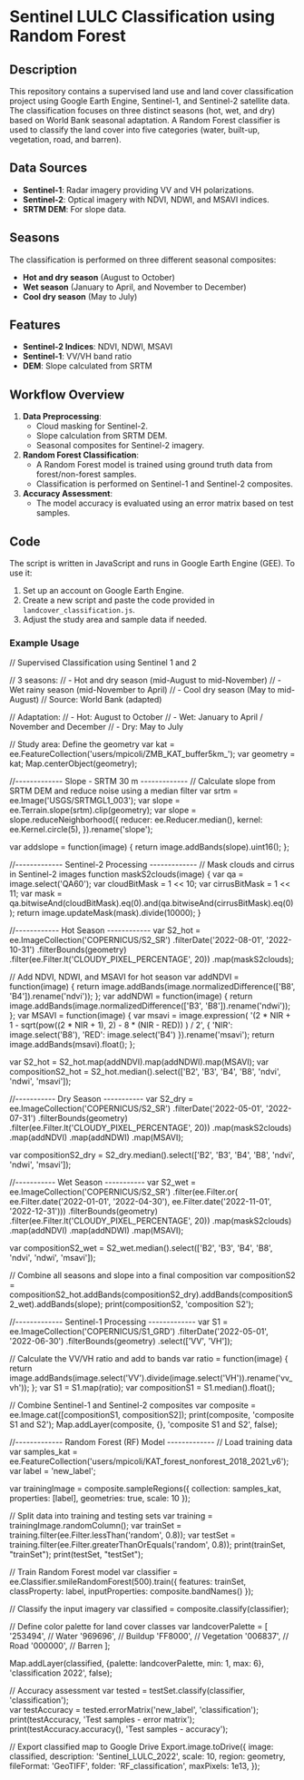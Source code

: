# Sentinel LULC Classification using Random Forest

## Description
This repository contains a supervised land use and land cover classification project using Google Earth Engine, Sentinel-1, and Sentinel-2 satellite data. The classification focuses on three distinct seasons (hot, wet, and dry) based on World Bank seasonal adaptation. A Random Forest classifier is used to classify the land cover into five categories (water, built-up, vegetation, road, and barren).

## Data Sources
- **Sentinel-1**: Radar imagery providing VV and VH polarizations.
- **Sentinel-2**: Optical imagery with NDVI, NDWI, and MSAVI indices.
- **SRTM DEM**: For slope data.

## Seasons
The classification is performed on three different seasonal composites:
- **Hot and dry season** (August to October)
- **Wet season** (January to April, and November to December)
- **Cool dry season** (May to July)

## Features
- **Sentinel-2 Indices**: NDVI, NDWI, MSAVI
- **Sentinel-1**: VV/VH band ratio
- **DEM**: Slope calculated from SRTM

## Workflow Overview
1. **Data Preprocessing**:
   - Cloud masking for Sentinel-2.
   - Slope calculation from SRTM DEM.
   - Seasonal composites for Sentinel-2 imagery.
2. **Random Forest Classification**:
   - A Random Forest model is trained using ground truth data from forest/non-forest samples.
   - Classification is performed on Sentinel-1 and Sentinel-2 composites.
3. **Accuracy Assessment**:
   - The model accuracy is evaluated using an error matrix based on test samples.

## Code
The script is written in JavaScript and runs in Google Earth Engine (GEE). To use it:
1. Set up an account on Google Earth Engine.
2. Create a new script and paste the code provided in `landcover_classification.js`.
3. Adjust the study area and sample data if needed.

### Example Usage
// Supervised Classification using Sentinel 1 and 2

// 3 seasons: 
//  - Hot and dry season (mid-August to mid-November)
//  - Wet rainy season (mid-November to April)
//  - Cool dry season (May to mid-August)
// Source: World Bank (adapted)

// Adaptation: 
//  - Hot: August to October
//  - Wet: January to April / November and December
//  - Dry: May to July

// Study area: Define the geometry
var kat = ee.FeatureCollection('users/mpicoli/ZMB_KAT_buffer5km_');
var geometry = kat;
Map.centerObject(geometry);

//------------- Slope - SRTM 30 m -------------
// Calculate slope from SRTM DEM and reduce noise using a median filter
var srtm = ee.Image('USGS/SRTMGL1_003');
var slope = ee.Terrain.slope(srtm).clip(geometry);
var slope = slope.reduceNeighborhood({
  reducer: ee.Reducer.median(),
  kernel: ee.Kernel.circle(5),
}).rename('slope');

var addslope = function(image) {
  return image.addBands(slope).uint16();
};

//------------- Sentinel-2 Processing -------------
// Mask clouds and cirrus in Sentinel-2 images
function maskS2clouds(image) {
  var qa = image.select('QA60');
  var cloudBitMask = 1 << 10;
  var cirrusBitMask = 1 << 11;
  var mask = qa.bitwiseAnd(cloudBitMask).eq(0).and(qa.bitwiseAnd(cirrusBitMask).eq(0));
  return image.updateMask(mask).divide(10000);
}

//------------ Hot Season ------------
var S2_hot = ee.ImageCollection('COPERNICUS/S2_SR')
                  .filterDate('2022-08-01', '2022-10-31')
                  .filterBounds(geometry)
                  .filter(ee.Filter.lt('CLOUDY_PIXEL_PERCENTAGE', 20))
                  .map(maskS2clouds);

// Add NDVI, NDWI, and MSAVI for hot season
var addNDVI = function(image) {
  return image.addBands(image.normalizedDifference(['B8', 'B4']).rename('ndvi'));
};
var addNDWI = function(image) {
  return image.addBands(image.normalizedDifference(['B3', 'B8']).rename('ndwi'));
};
var MSAVI = function(image) {
  var msavi = image.expression(
    '(2 * NIR + 1 - sqrt(pow((2 * NIR + 1), 2) - 8 * (NIR - RED)) ) / 2', {
    'NIR': image.select('B8'),
    'RED': image.select('B4')
  }).rename('msavi');
  return image.addBands(msavi).float();
};

var S2_hot = S2_hot.map(addNDVI).map(addNDWI).map(MSAVI);
var compositionS2_hot = S2_hot.median().select(['B2', 'B3', 'B4', 'B8', 'ndvi', 'ndwi', 'msavi']);

//----------- Dry Season -----------
var S2_dry = ee.ImageCollection('COPERNICUS/S2_SR')
                  .filterDate('2022-05-01', '2022-07-31')
                  .filterBounds(geometry)
                  .filter(ee.Filter.lt('CLOUDY_PIXEL_PERCENTAGE', 20))
                  .map(maskS2clouds)
                  .map(addNDVI)
                  .map(addNDWI)
                  .map(MSAVI);

var compositionS2_dry = S2_dry.median().select(['B2', 'B3', 'B4', 'B8', 'ndvi', 'ndwi', 'msavi']);

//----------- Wet Season -----------
var S2_wet = ee.ImageCollection('COPERNICUS/S2_SR')
                  .filter(ee.Filter.or(
                    ee.Filter.date('2022-01-01', '2022-04-30'),
                    ee.Filter.date('2022-11-01', '2022-12-31')))
                  .filterBounds(geometry)
                  .filter(ee.Filter.lt('CLOUDY_PIXEL_PERCENTAGE', 20))
                  .map(maskS2clouds)
                  .map(addNDVI)
                  .map(addNDWI)
                  .map(MSAVI);

var compositionS2_wet = S2_wet.median().select(['B2', 'B3', 'B4', 'B8', 'ndvi', 'ndwi', 'msavi']);

// Combine all seasons and slope into a final composition
var compositionS2 = compositionS2_hot.addBands(compositionS2_dry).addBands(compositionS2_wet).addBands(slope);
print(compositionS2, 'composition S2');

//------------- Sentinel-1 Processing -------------
var S1 = ee.ImageCollection('COPERNICUS/S1_GRD')
            .filterDate('2022-05-01', '2022-06-30')
            .filterBounds(geometry)
            .select(['VV', 'VH']);

// Calculate the VV/VH ratio and add to bands
var ratio = function(image) {
  return image.addBands(image.select('VV').divide(image.select('VH')).rename('vv_vh'));
};
var S1 = S1.map(ratio);
var compositionS1 = S1.median().float();

// Combine Sentinel-1 and Sentinel-2 composites
var composite = ee.Image.cat([compositionS1, compositionS2]);
print(composite, 'composite S1 and S2');
Map.addLayer(composite, {}, 'composite S1 and S2', false);

//------------- Random Forest (RF) Model -------------
// Load training data
var samples_kat = ee.FeatureCollection('users/mpicoli/KAT_forest_nonforest_2018_2021_v6');
var label = 'new_label';

var trainingImage = composite.sampleRegions({
  collection: samples_kat,
  properties: [label],
  geometries: true,
  scale: 10
});

// Split data into training and testing sets
var training = trainingImage.randomColumn();
var trainSet = training.filter(ee.Filter.lessThan('random', 0.8));
var testSet = training.filter(ee.Filter.greaterThanOrEquals('random', 0.8));
print(trainSet, "trainSet");
print(testSet, "testSet");

// Train Random Forest model
var classifier = ee.Classifier.smileRandomForest(500).train({
  features: trainSet,
  classProperty: label,
  inputProperties: composite.bandNames()
});

// Classify the input imagery
var classified = composite.classify(classifier);

// Define color palette for land cover classes
var landcoverPalette = [
  '253494', // Water
  '969696', // Buildup
  'FF8000', // Vegetation
  '006837', // Road
  '000000', // Barren
];

Map.addLayer(classified, {palette: landcoverPalette, min: 1, max: 6}, 'classification 2022', false);

// Accuracy assessment
var tested = testSet.classify(classifier, 'classification');                  
var testAccuracy = tested.errorMatrix('new_label', 'classification');
print(testAccuracy, 'Test samples - error matrix');
print(testAccuracy.accuracy(), 'Test samples - accuracy');

// Export classified map to Google Drive
Export.image.toDrive({
  image: classified,
  description: 'Sentinel_LULC_2022',
  scale: 10,
  region: geometry,
  fileFormat: 'GeoTIFF',
  folder: 'RF_classification',
  maxPixels: 1e13,
});
